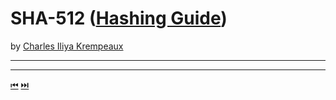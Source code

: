 # SHA-512 ([Hashing Guide](../../README.md))

by [Charles Iliya Krempeaux](http://changelog.ca/)

---


---

[⏮](../sha-256/README.md) [⏭️](../../../digest-fingerprinting/README.md)
